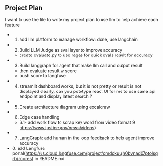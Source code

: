 ## Project Plan 

I want to use the file to write my project plan to use llm to help achieve each feature 

- 1. add llm platform to manage workflow: done, use langchain
- 2. Build LLM Judge as eval layer to improve accuracy
    - create evaluate.py to use ragas for quick evals result for accuracy
- 3. Build langgraph for agent that make llm call and output result
    -  then evaluate result w score
    - push score to langfuse
- 4. streamlit dashboard works, but it is not pretty or result is not displayed clearly, can you pototype react UI for me to use same api endpoint and display latest search ?
- 5. Create architecture diagram using excaldraw
- 6. Edge case handling 
   - 6.1- add work flow to scrap key word from video format 9 https://www.justice.gov/news/videos)
- 7. LangGraph: add human in the loop feedback to help agent improve accuracy
- 8: add Langfuse portal(https://us.cloud.langfuse.com/project/cmdckuujh0bvnad07ptolsqrb/scores) in README.md  
    